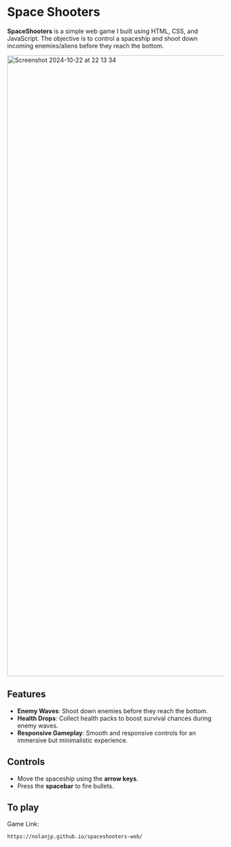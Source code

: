 # Space Shooters

**SpaceShooters** is a simple web game I built using HTML, CSS, and JavaScript. The objective is to control a spaceship and shoot down incoming enemies/aliens before they reach the bottom.

<img width="1440" alt="Screenshot 2024-10-22 at 22 13 34" src="https://github.com/user-attachments/assets/48927a81-7035-404d-9075-4603050f52ba">

## Features
- **Enemy Waves**: Shoot down enemies before they reach the bottom.
- **Health Drops**: Collect health packs to boost survival chances during enemy waves.
- **Responsive Gameplay**: Smooth and responsive controls for an immersive but minimalistic experience.

## Controls
- Move the spaceship using the **arrow keys**.
- Press the **spacebar** to fire bullets.

## To play

 Game Link:
   ```bash
   https://nolanjp.github.io/spaceshooters-web/
